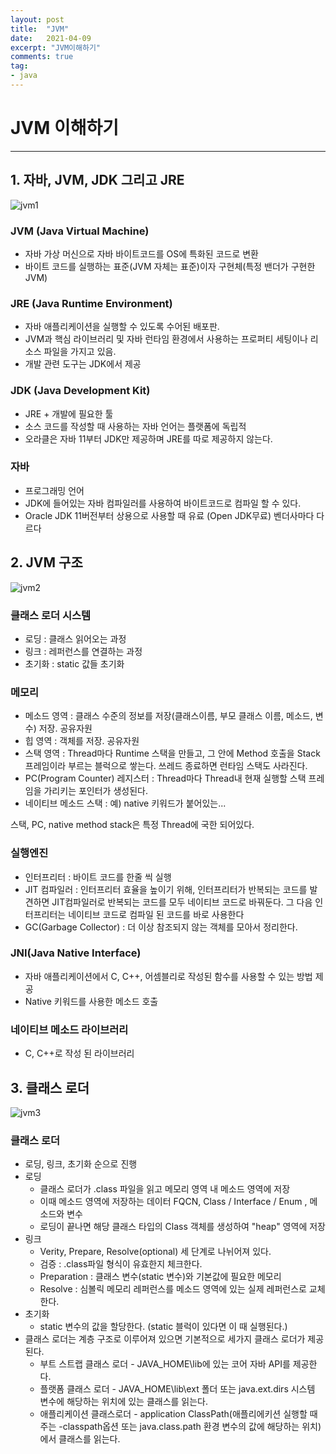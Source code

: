 ```yaml
---
layout: post
title:  "JVM"
date:   2021-04-09
excerpt: "JVM이해하기"
comments: true
tag:
- java
---
```


# JVM 이해하기

---



## 1. 자바, JVM, JDK 그리고 JRE

![jvm1](https://myeongkwonhwang.github.io/assets/img/jvm/jvm1.png)

### JVM (Java Virtual Machine)

- 자바 가상 머신으로 자바 바이트코드를 OS에 특화된 코드로 변환
- 바이트 코드를 실행하는 표준(JVM 자체는 표준)이자 구현체(특정 밴더가 구현한 JVM)

### JRE (Java Runtime Environment)

- 자바 애플리케이션을 실행할 수 있도록 수어된 배포판.
- JVM과 핵심 라이브러리 및 자바 런타임 환경에서 사용하는 프로퍼티 세팅이나 리소스 파일을 가지고 있음.
- 개발 관련 도구는 JDK에서 제공

### JDK (Java Development Kit)

- JRE  + 개발에 필요한 툴
- 소스 코드를 작성할 때 사용하는 자바 언어는 플랫폼에 독립적
- 오라클은 자바 11부터 JDK만 제공하며 JRE를 따로 제공하지 않는다.

### 자바

- 프로그래밍 언어
- JDK에 들어있는 자바 컴파일러를 사용하여 바이트코드로 컴파일 할 수 있다.
- Oracle JDK 11버전부터 상용으로 사용할 때 유료 (Open JDK무료) 벤더사마다 다르다

## 2. JVM 구조

![jvm2](https://myeongkwonhwang.github.io/assets/img/jvm/jvm2.png)

### 클래스 로더 시스템

- 로딩 : 클래스 읽어오는 과정
- 링크 : 레퍼런스를 연결하는 과정
- 초기화 : static 값들 초기화

### 메모리

- 메소드 영역 : 클래스 수준의 정보를 저장(클래스이름,  부모 클래스 이름, 메소드, 변수) 저장. 공유자원
- 힙 영역 : 객체를 저장. 공유자원
- 스택 영역 : Thread마다 Runtime 스택을 만들고, 그 안에 Method 호출을 Stack프레임이라 부르는 블럭으로 쌓는다. 쓰레드 종료하면 런타임 스택도 사라진다.
- PC(Program Counter) 레지스터 : Thread마다 Thread내 현재 실행할 스택 프레임을 가리키는 포인터가 생성된다.
- 네이티브 메소드 스택 : 예) native 키워드가 붙어있는...

스택, PC, native method stack은 특정 Thread에 국한 되어있다.

### 실행엔진

- 인터프리터 : 바이트 코드를 한줄 씩 실행
- JIT 컴파일러 : 인터프리터 효율을 높이기 위해, 인터프리터가 반복되는 코드를 발견하면 JIT컴파일러로 반복되는 코드를 모두 네이티브 코드로 바꿔둔다. 그 다음 인터프리터는 네이티브 코드로 컴파일 된 코드를 바로 사용한다
- GC(Garbage Collector) : 더 이상 참조되지 않는 객체를 모아서 정리한다.

### JNI(Java Native Interface)

- 자바 애플리케이션에서 C, C++, 어셈블리로 작성된 함수를 사용할 수 있는 방법 제공
- Native 키워드를 사용한 메소드 호출

### 네이티브 메소드 라이브러리

- C, C++로 작성 된 라이브러리

## 3. 클래스 로더

![jvm3](https://myeongkwonhwang.github.io/assets/img/jvm/jvm3.png)

### 클래스 로더

- 로딩, 링크, 초기화 순으로 진행
- 로딩
    - 클래스 로더가 .class 파일을 읽고 메모리 영역 내 메소드 영역에 저장
    - 이때 메소드 영역에 저장하는 데이터
      FQCN, Class / Interface / Enum , 메소드와 변수 
    - 로딩이 끝나면 해당 클래스 타입의 Class 객체를 생성하여 "heap" 영역에 저장
- 링크
    - Verity, Prepare, Resolve(optional) 세 단계로 나뉘어져 있다.
    - 검증 : .class파일 형식이 유효한지 체크한다.
    - Preparation : 클래스 변수(static 변수)와 기본값에 필요한 메모리
    - Resolve : 심볼릭 메모리 레퍼런스를 메소드 영역에 있는 실제 레퍼런스로 교체한다.
- 초기화
    - static 변수의 값을 할당한다. (static 블럭이 있다면 이 때 실행된다.)
- 클래스 로더는 계층 구조로 이루어져 있으면 기본적으로 세가지 클래스 로더가 제공된다.
    - 부트 스트랩 클래스 로더 - JAVA_HOME\lib에 있는 코어 자바 API를 제공한다.
    - 플랫폼 클래스 로더 - JAVA_HOME\lib\ext 폴더 또는 java.ext.dirs 시스템 변수에 해당하는 위치에 있는 클래스를 읽는다.
    - 애플리케이션 클래스로더 - application ClassPath(애플리에키션 실행할 때 주는 -classpath옵션 또는 java.class.path 환경 변수의 값에 해당하는 위치)에서 클래스를 읽는다.
